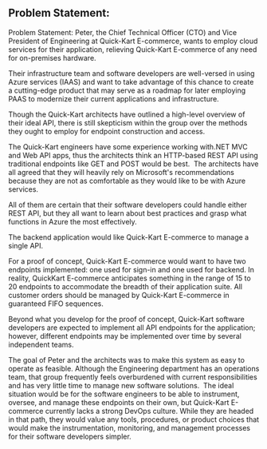 ## Problem Statement:

Problem Statement:
Peter, the Chief Technical Officer (CTO) and Vice President of Engineering at Quick-Kart E-commerce, wants to employ cloud services for their application, relieving Quick-Kart E-commerce of any need for on-premises hardware. 

Their infrastructure team and software developers are well-versed in using Azure services (IAAS) and want to take advantage of this chance to create a cutting-edge product that may serve as a roadmap for later employing PAAS to modernize their current applications and infrastructure.

Though the Quick-Kart architects have outlined a high-level overview of their ideal API, there is still skepticism within the group over the methods they ought to employ for endpoint construction and access.  

The Quick-Kart engineers have some experience working with.NET MVC and Web API apps, thus the architects think an HTTP-based REST API using traditional endpoints like GET and POST would be best.  The architects have all agreed that they will heavily rely on Microsoft's recommendations because they are not as comfortable as they would like to be with Azure services. 

All of them are certain that their software developers could handle either REST API, but they all want to learn about best practices and grasp what functions in Azure the most effectively.

The backend application would like Quick-Kart E-commerce to manage a single API. 

For a proof of concept, Quick-Kart E-commerce would want to have two endpoints implemented: one used for sign-in and one used for backend. In reality, QuickKart E-commerce anticipates something in the range of 15 to 20 endpoints to accommodate the breadth of their application suite. All customer orders should be managed by Quick-Kart E-commerce in guaranteed FIFO sequences.

Beyond what you develop for the proof of concept, Quick-Kart software developers are expected to implement all API endpoints for the application; however, different endpoints may be implemented over time by several independent teams. 

The goal of Peter and the architects was to make this system as easy to operate as feasible. Although the Engineering department has an operations team, that group frequently feels overburdened with current responsibilities and has very little time to manage new software solutions.  The ideal situation would be for the software engineers to be able to instrument, oversee, and manage these endpoints on their own, but Quick-Kart E-commerce currently lacks a strong DevOps culture. While they are headed in that path, they would value any tools, procedures, or product choices that would make the instrumentation, monitoring, and management processes for their software developers simpler.
